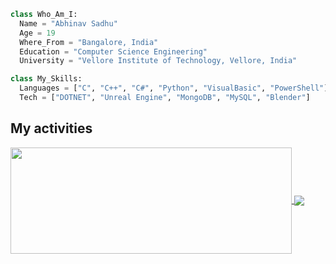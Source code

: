 ```python
class Who_Am_I:
  Name = "Abhinav Sadhu"
  Age = 19
  Where_From = "Bangalore, India"
  Education = "Computer Science Engineering"
  University = "Vellore Institute of Technology, Vellore, India"

class My_Skills:
  Languages = ["C", "C++", "C#", "Python", "VisualBasic", "PowerShell"]
  Tech = ["DOTNET", "Unreal Engine", "MongoDB", "MySQL", "Blender"]

```

## My activities

<a href="https://github.com/Pepyn0/github-readme-stats">
  <img width=450 height=170 align="center" src="https://github-readme-stats.vercel.app/api?username=sighclone&theme=midnight-purple&show_icons=true&bg_color=0D1117&hide_border=true" />
</a>
<a href="https://github.com/Pepyn0/github-readme-stats">
  <img align="center" src="https://github-readme-stats.vercel.app/api/top-langs/?username=sighclone&theme=midnight-purple&layout=compact&bg_color=0D1117&hide_border=true" />
</a>
